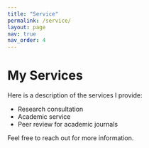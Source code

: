```yaml
---
title: "Service"
permalink: /service/
layout: page
nav: true
nav_order: 4
---
```


# My Services

Here is a description of the services I provide:

- Research consultation
- Academic service
- Peer review for academic journals

Feel free to reach out for more information.


